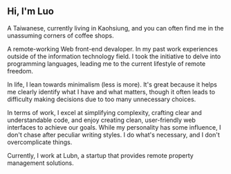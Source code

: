 ## Hi, I'm Luo

A Taiwanese, currently living in Kaohsiung, and you can often find me in the unassuming corners of coffee shops.

A remote-working Web front-end devaloper. In my past work experiences outside of the information technology field. I took the initiative to delve into programming languages, leading me to the current lifestyle of remote freedom.

In life, I lean towards minimalism (less is more). It's great because it helps me clearly identify what I have and what matters, though it often leads to difficulty making decisions due to too many unnecessary choices.

In terms of work, I excel at simplifying complexity, crafting clear and understandable code, and enjoy creating clean, user-friendly web interfaces to achieve our goals. While my personality has some influence, I don't chase after peculiar writing styles. I do what's necessary, and I don't overcomplicate things.

Currently, I work at Lubn, a startup that provides remote property management solutions.
